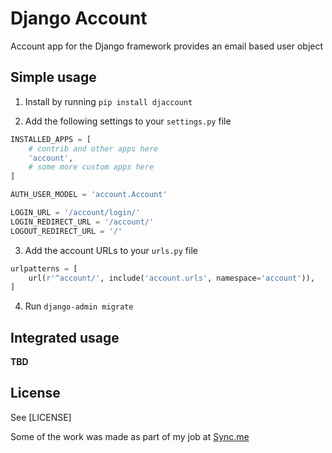 # Django Account

Account app for the Django framework provides an email based user object

## Simple usage

1. Install by running `pip install djaccount`

2. Add the following settings to your `settings.py` file
```python
INSTALLED_APPS = [
    # contrib and other apps here
    'account',
    # some more custom apps here
]

AUTH_USER_MODEL = 'account.Account'

LOGIN_URL = '/account/login/'
LOGIN_REDIRECT_URL = '/account/'
LOGOUT_REDIRECT_URL = '/'

```

3. Add the account URLs to your `urls.py` file
```python
urlpatterns = [
    url(r'^account/', include('account.urls', namespace='account')),
]
```

4. Run `django-admin migrate`

## Integrated usage

**TBD**

## License

See [LICENSE]

Some of the work was made as part of my job at [Sync.me](https://sync.me)

